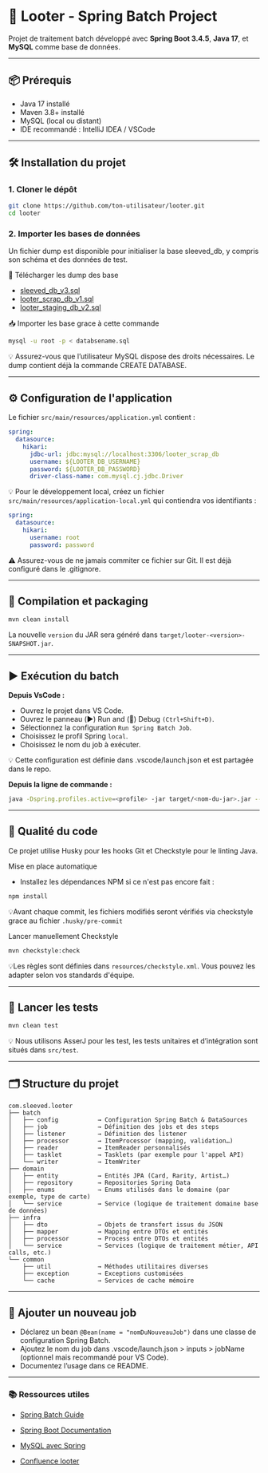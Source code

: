 # 🚀 Looter - Spring Batch Project

Projet de traitement batch développé avec **Spring Boot 3.4.5**, **Java 17**, et **MySQL** comme base de données.

---

## 📦 Prérequis

- Java 17 installé
- Maven 3.8+ installé
- MySQL (local ou distant)
- IDE recommandé : IntelliJ IDEA / VSCode

---

## 🛠️ Installation du projet

### 1. Cloner le dépôt

```bash
git clone https://github.com/ton-utilisateur/looter.git
cd looter
```

### 2. Importer les bases de données

Un fichier dump est disponible pour initialiser la base sleeved_db, y compris son schéma et des données de test.

🔗 Télécharger les dump des base

- [sleeved_db_v3.sql](https://drive.google.com/file/d/1JPXGYp308fYhBvJJmZvCB3qOYIL1mZN1/view?usp=drive_link)
- [looter_scrap_db_v1.sql](https://drive.google.com/file/d/1HhoiVYRUHn_G675nqpZW4p_o5A1IpXDY/view?usp=drive_link)
- [looter_staging_db_v2.sql](https://drive.google.com/file/d/1xX1Vwr96aI_7UIxpcD8b6kPvE96CsRjr/view?usp=drive_link)

📥 Importer les base grace à cette commande

```bash
mysql -u root -p < databsename.sql
```

💡 Assurez-vous que l’utilisateur MySQL dispose des droits nécessaires. Le dump contient déjà la commande CREATE DATABASE.

---

## ⚙️ Configuration de l'application

Le fichier `src/main/resources/application.yml` contient :

```yaml
spring:
  datasource:
    hikari:
      jdbc-url: jdbc:mysql://localhost:3306/looter_scrap_db
      username: ${LOOTER_DB_USERNAME}
      password: ${LOOTER_DB_PASSWORD}
      driver-class-name: com.mysql.cj.jdbc.Driver
```

💡 Pour le développement local, créez un fichier `src/main/resources/application-local.yml` qui contiendra vos identifiants :

```yaml
spring:
  datasource:
    hikari:
      username: root
      password: password
```

⚠️ Assurez-vous de ne jamais commiter ce fichier sur Git. Il est déjà configuré dans le .gitignore.

---

## 🔨 Compilation et packaging

```bash
mvn clean install
```

La nouvelle `version` du JAR sera généré dans `target/looter-<version>-SNAPSHOT.jar`.

---

## ▶️ Exécution du batch

**Depuis VsCode :**

- Ouvrez le projet dans VS Code.
- Ouvrez le panneau (▶️) Run and (🐞) Debug `(Ctrl+Shift+D)`.
- Sélectionnez la configuration `Run Spring Batch Job`.
- Choisissez le profil Spring `local`.
- Choisissez le nom du job à exécuter.

💡 Cette configuration est définie dans .vscode/launch.json et est partagée dans le repo.

**Depuis la ligne de commande :**

```bash
java -Dspring.profiles.active=<profile> -jar target/<nom-du-jar>.jar --spring.batch.job.name=<nom-du-job>
```

---

## 💎 Qualité du code

Ce projet utilise Husky pour les hooks Git et Checkstyle pour le linting Java.

Mise en place automatique

- Installez les dépendances NPM si ce n'est pas encore fait :

```bash
npm install
```

💡Avant chaque commit, les fichiers modifiés seront vérifiés via checkstyle grace au fichier `.husky/pre-commit`

Lancer manuellement Checkstyle

```bash
mvn checkstyle:check
```

💡Les règles sont définies dans `resources/checkstyle.xml`. Vous pouvez les adapter selon vos standards d'équipe.

---

## 🧪 Lancer les tests

```bash
mvn clean test
```

💡 Nous utilisons AsserJ pour les test, les tests unitaires et d’intégration sont situés dans `src/test`.

---

## 🗂 Structure du projet

```text
com.sleeved.looter
├── batch
│   ├── config           → Configuration Spring Batch & DataSources
│   ├── job              → Définition des jobs et des steps
│   ├── listener         → Définition des listener
│   ├── processor        → ItemProcessor (mapping, validation…)
│   ├── reader           → ItemReader personnalisés
│   ├── tasklet          → Tasklets (par exemple pour l'appel API)
│   └── writer           → ItemWriter
├── domain
│   ├── entity           → Entités JPA (Card, Rarity, Artist…)
│   ├── repository       → Repositories Spring Data
│   ├── enums            → Enums utilisés dans le domaine (par exemple, type de carte)
│   └── service          → Service (logique de traitement domaine base de données)
├── infra
│   ├── dto              → Objets de transfert issus du JSON
│   ├── mapper           → Mapping entre DTOs et entités
│   ├── processor        → Process entre DTOs et entités
│   └── service          → Services (logique de traitement métier, API calls, etc.)
└── common
    ├── util             → Méthodes utilitaires diverses
    ├── exception        → Exceptions customisées
    └── cache            → Services de cache mémoire
```

---

## 🔧 Ajouter un nouveau job

- Déclarez un bean `@Bean(name = "nomDuNouveauJob")` dans une classe de configuration Spring Batch.
- Ajoutez le nom du job dans .vscode/launch.json > inputs > jobName (optionnel mais recommandé pour VS Code).
- Documentez l’usage dans ce README.

---

### 📚 Ressources utiles

- [Spring Batch Guide](https://spring.io/guides/gs/batch-processing)

- [Spring Boot Documentation](https://docs.spring.io/spring-boot/)

- [MySQL avec Spring](http://spring.io/guides/gs/accessing-data-mysql)

- [Confluence looter](https://sleeved.atlassian.net/wiki/spaces/SleevedConception/folder/3735556?atlOrigin=eyJpIjoiODU2YzEwNDA3ZTQ0NDQxMWE4YTE1NzI3ZWJmZDY2NTQiLCJwIjoiYyJ9)

